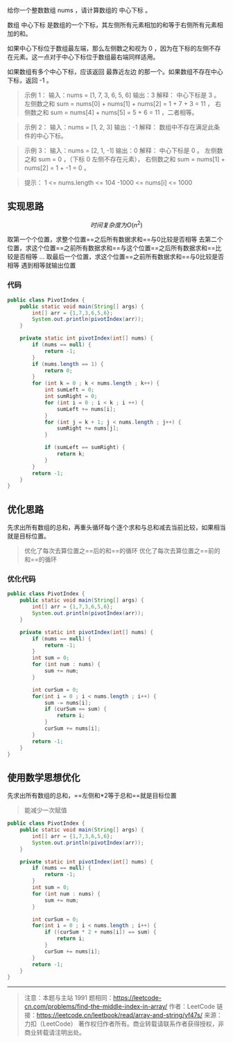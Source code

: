 给你一个整数数组 nums ，请计算数组的 中心下标 。

数组 中心下标 是数组的一个下标，其左侧所有元素相加的和等于右侧所有元素相加的和。

如果中心下标位于数组最左端，那么左侧数之和视为 0 ，因为在下标的左侧不存在元素。这一点对于中心下标位于数组最右端同样适用。

如果数组有多个中心下标，应该返回 最靠近左边 的那一个。如果数组不存在中心下标，返回 -1 。

> 示例 1：
	输入：nums = [1, 7, 3, 6, 5, 6]
	输出：3
	解释：
	中心下标是 3 。
	左侧数之和 sum = nums[0] + nums[1] + nums[2] = 1 + 7 + 3 = 11 ，
	右侧数之和 sum = nums[4] + nums[5] = 5 + 6 = 11 ，二者相等。

>示例 2：
	输入：nums = [1, 2, 3]
	输出：-1
	解释：
	数组中不存在满足此条件的中心下标。

>示例 3：
	输入：nums = [2, 1, -1]
	输出：0
	解释：
	中心下标是 0 。
	左侧数之和 sum = 0 ，（下标 0 左侧不存在元素），
	右侧数之和 sum = nums[1] + nums[2] = 1 + -1 = 0 。
 

>提示：
	1 <= nums.length <= 104
	-1000 <= nums[i] <= 1000
 
## 实现思路

$$时间复杂度为O(n^2)$$

取第一个个位置，求整个位置==之后所有数据求和==与0比较是否相等
去第二个位置，求这个位置==之前所有数据求和==与这个位置==之后所有数据求和==比较是否相等
...
取最后一个位置，求这个位置==之前所有数据求和==与0比较是否相等
遇到相等就输出位置
### 代码
```java
public class PivotIndex {
    public static void main(String[] args) {
        int[] arr = {1,7,3,6,5,6};
        System.out.println(pivotIndex(arr));
    }

    private static int pivotIndex(int[] nums) {
        if (nums == null) {
            return -1;
        }
        if (nums.length == 1) {
            return 0;
        }
        for (int k = 0 ; k < nums.length ; k++) {
            int sumLeft = 0;
            int sumRight = 0;
            for (int i = 0 ; i < k ; i ++) {
                sumLeft += nums[i];
            }
            for (int j = k + 1; j < nums.length ; j++) {
                sumRight += nums[j];
            }

            if (sumLeft == sumRight) {
                return k;
            }
        }
        return -1;
    }
}
```


## 优化思路
先求出所有数组的总和，再重头循环每个逐个求和与总和减去当前比较，如果相当就是目标位置。

> 优化了每次去算位置之==后的和==的循环
> 优化了每次去算位置之==前的和==的循环
### 优化代码
```java
public class PivotIndex {
    public static void main(String[] args) {
        int[] arr = {1,7,3,6,5,6};
        System.out.println(pivotIndex(arr));
    }

    private static int pivotIndex(int[] nums) {
        if (nums == null) {
            return -1;
        }
        int sum = 0;
        for (int num : nums) {
            sum += num;
        }

        int curSum = 0;
        for(int i = 0 ; i < nums.length ; i++) {
            sum -= nums[i];
            if (curSum == sum) {
                return i;
            }
            curSum += nums[i];
        }
        return -1;
    }
}
```

## 使用数学思想优化
先求出所有数组的总和，==左侧和*2等于总和==就是目标位置

> 能减少一次赋值

```java
public class PivotIndex {
    public static void main(String[] args) {
        int[] arr = {1,7,3,6,5,6};
        System.out.println(pivotIndex(arr));
    }

    private static int pivotIndex(int[] nums) {
        if (nums == null) {
            return -1;
        }
        int sum = 0;
        for (int num : nums) {
            sum += num;
        }

        int curSum = 0;
        for(int i = 0 ; i < nums.length ; i++) {
            if ((curSum * 2 + nums[i]) == sum) {
                return i;
            }
            curSum += nums[i];
        }
        return -1;
    }
}
```

---


>注意：本题与主站 1991 题相同：https://leetcode-cn.com/problems/find-the-middle-index-in-array/
>作者：LeetCode
>链接：https://leetcode.cn/leetbook/read/array-and-string/yf47s/
>来源：力扣（LeetCode）
>著作权归作者所有。商业转载请联系作者获得授权，非商业转载请注明出处。

